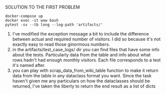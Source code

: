 SOLUTION TO THE FIRST PROBLEM

```
docker-compose up
docker exec -it wow bash
pytest -sv --tb long --log-path 'artifacts/'
```

1) I've modified the exception message a bit to include the 
difference between actual and required number of visitors.
I did so because it's not exactly easy to read those ginormous numbers.
2) in the artifacts/test_case_logs/ dir you can find
files that have some info about the tests.
Particularly data from the table and info about what rows
hadn't had enough monthly visitors. Each file corresponds 
to a test it's named after.
3) you can play with scrap_data_from_wiki_table function
to make it return data from the table in any dataclass format you want.
Since the task haven't given me any particulars on how the
dataclasses should be returned, I've taken the liberty to return 
the end result as a list of dicts
